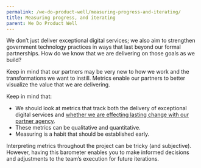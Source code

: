 ```yaml
---
permalink: /we-do-product-well/measuring-progress-and-iterating/
title: Measuring progress, and iterating
parent: We Do Product Well
---
```

We don’t just deliver exceptional digital services; we also aim to strengthen government technology practices in ways that last beyond our formal partnerships.  How do we know that we are delivering on those goals as we build?

Keep in mind that our partners may be very new to how we work and the transformations we want to instill. Metrics enable our partners to better visualize the value that we are delivering.

Keep in mind that:

- We should look at metrics that track both the delivery of exceptional digital services and <a href="https://docs.google.com/document/d/1C-bA_pF_eWl1AloCP0CWMHAgmHcs_TfE5YfkJlvZnNU/edit?usp=sharing">whether we are effecting lasting change with our partner agency</a>.
- These metrics can be qualitative and quantitative.
- Measuring is a habit that should be established early.

Interpreting metrics throughout the project can be tricky (and subjective). However, having this barometer enables you to make informed decisions and adjustments to the team’s execution for future iterations.
